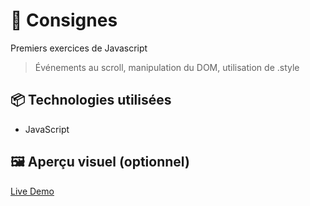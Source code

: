 # 🚀 Consignes

Premiers exercices de Javascript 
> Événements au scroll, manipulation du DOM, utilisation de .style

## 📦 Technologies utilisées

- JavaScript


## 🖼️ Aperçu visuel (optionnel)

[Live Demo](https://ocrzia.github.io/JS11-Progress-bar-sticky-menu/)